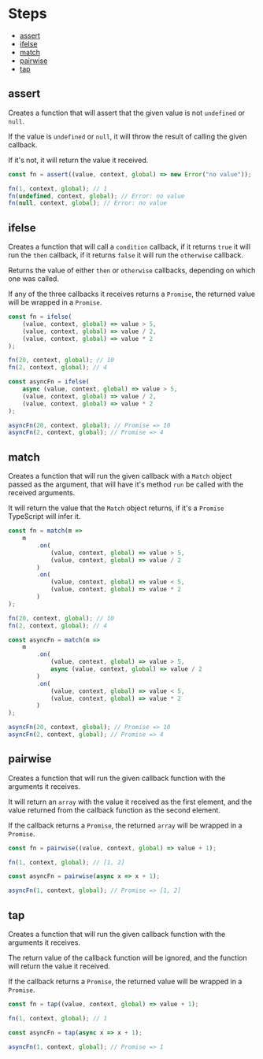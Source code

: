 # Steps

- [assert](#assert)
- [ifelse](#ifelse)
- [match](#match)
- [pairwise](#pairwise)
- [tap](#tap)

## assert

Creates a function that will assert that the given value is not `undefined` or `null`.

If the value is `undefined` or `null`, it will throw the result of calling the given callback.

If it's not, it will return the value it received.

```ts
const fn = assert((value, context, global) => new Error("no value"));

fn(1, context, global); // 1
fn(undefined, context, global); // Error: no value
fn(null, context, global); // Error: no value
```

## ifelse

Creates a function that will call a `condition` callback, if it returns `true` it will run the `then` callback, if it returns `false` it will run the `otherwise` callback.

Returns the value of either `then` or `otherwise` callbacks, depending on which one was called.

If any of the three callbacks it receives returns a `Promise`, the returned value will be wrapped in a `Promise`.

```ts
const fn = ifelse(
	(value, context, global) => value > 5,
	(value, context, global) => value / 2,
	(value, context, global) => value * 2
);

fn(20, context, global); // 10
fn(2, context, global); // 4

const asyncFn = ifelse(
	async (value, context, global) => value > 5,
	(value, context, global) => value / 2,
	(value, context, global) => value * 2
);

asyncFn(20, context, global); // Promise => 10
asyncFn(2, context, global); // Promise => 4
```

## match

Creates a function that will run the given callback with a `Match` object passed as the argument, that will have it's method `run` be called with the received arguments.

It will return the value that the `Match` object returns, if it's a `Promise` TypeScript will infer it.

```ts
const fn = match(m =>
	m
		.on(
			(value, context, global) => value > 5,
			(value, context, global) => value / 2
		)
		.on(
			(value, context, global) => value < 5,
			(value, context, global) => value * 2
		)
);

fn(20, context, global); // 10
fn(2, context, global); // 4

const asyncFn = match(m =>
	m
		.on(
			(value, context, global) => value > 5,
			async (value, context, global) => value / 2
		)
		.on(
			(value, context, global) => value < 5,
			(value, context, global) => value * 2
		)
);

asyncFn(20, context, global); // Promise => 10
asyncFn(2, context, global); // Promise => 4
```

## pairwise

Creates a function that will run the given callback function with the arguments it receives.

It will return an `array` with the value it received as the first element, and the value returned from the callback function as the second element.

If the callback returns a `Promise`, the returned `array` will be wrapped in a `Promise`.

```ts
const fn = pairwise((value, context, global) => value + 1);

fn(1, context, global); // [1, 2]

const asyncFn = pairwise(async x => x + 1);

asyncFn(1, context, global); // Promise => [1, 2]
```

## tap

Creates a function that will run the given callback function with the arguments it receives.

The return value of the callback function will be ignored, and the function will return the value it received.

If the callback returns a `Promise`, the returned value will be wrapped in a `Promise`.

```ts
const fn = tap((value, context, global) => value + 1);

fn(1, context, global); // 1

const asyncFn = tap(async x => x + 1);

asyncFn(1, context, global); // Promise => 1
```
